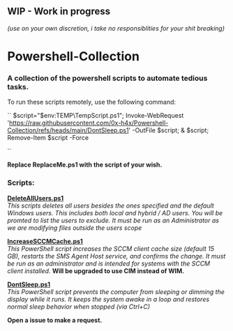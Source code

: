 ## WIP - Work in progress
*(use on your own discretion, i take no responsiblities for your shit breaking)*

# Powershell-Collection
### A collection of the powershell scripts to automate tedious tasks.



To run these scripts remotely, use the following command:

``
$script="$env:TEMP\TempScript.ps1"; Invoke-WebRequest 'https://raw.githubusercontent.com/0x-h4x/Powershell-Collection/refs/heads/main/DontSleep.ps1' -OutFile $script; & $script; Remove-Item $script -Force

``

**Replace ReplaceMe.ps1 with the script of your wish.**


### Scripts:

[**DeleteAllUsers.ps1**](https://github.com/0x-h4x/Powershell-Collection/blob/main/DeleteAllUsers.ps1)\
*This scripts deletes all users besides the ones specified and the default Windows users. This includes both local and hybrid / AD users.*
*You will be promted to list the users to exclude. It must be run as an Administrator as we are modifying files outside the users scope*

[**IncreaseSCCMCache.ps1**](https://github.com/0x-h4x/Powershell-Collection/blob/main/IncreaseSCCMCache.ps1)\
*This PowerShell script increases the SCCM client cache size (default 15 GB), restarts the SMS Agent Host service, and confirms the change. It must be run as an administrator and is intended for systems with the SCCM client installed.*
**Will be upgraded to use CIM instead of WIM.**

[**DontSleep.ps1**](https://github.com/0x-h4x/Powershell-Collection/blob/main/DontSleep.ps1)\
*This PowerShell script prevents the computer from sleeping or dimming the display while it runs. It keeps the system awake in a loop and restores normal sleep behavior when stopped (via Ctrl+C)*

**Open a issue to make a request.**

